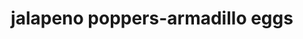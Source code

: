 ---
id: 5e6ba52361dc890014f067d3
servings:
notes: 'jalapeno popper sauce - cowboy kent rollins
½ cup honey
1 packet ranch seasoning mix
3 teaspoons worcestershire sauce
3 teaspoons prepared horseradish
instructions
in a small bowl
 whisk together the ingredients until smooth. serve as a dipping sauce with the poppers.'
directions: 'with a knife
 cut out a long and narrow slit from the top of each pepper to remove the seeds.
keep the stems attached.
roast the peppers over a burner until they just begin to blister and soften.
in a mixing bowl
 combine the cream cheese
 shredded cheese
 roasted garlic and onion powder.
stuff the peppers with cheese mixture.
cut the sausage into 12 equal slices.
take one slice and roll out thinly between two pieces of waxed paper.
place a pepper in the center of sausage round and form around the pepper
 leaving the stem out.
repeat with the remaining peppers and sausage.
place the eggs in a bowl and roll the wrapped peppers in the egg wash then coat generously with the potato flakes.
repeat in the egg wash and potato flakes for a double coating.
add 2 to 3 inches of fry oil to a deep fryer or dutch oven and heat to 350 degrees fry the peppers for about 4 minutes
 turning occasionally
 until a deep golden brown and crispy. remove and let cool slightly on a paper towel or wire rack. serve warm.'
ingredients: '12 jalapenos
3/4 to 1 8-ounce block cream cheese softened
½ cup cheddar shredded cheese or your choice
2 teaspoons roasted garlic minced
2 teaspoons onion powder
1 ½ pounds ground pork sausage
3 large eggs beaten
2 cups instant potato flakes
oil for frying'
rating: 5
ease: time consuming
img:
category:
href: 'https: //kentrollins.com/jalapeno-poppers/'
totalTime:
cookTime:
prepTime:
title: jalapeno poppers-armadillo eggs
slug: jalapeno-poppers-armadillo-eggs
---